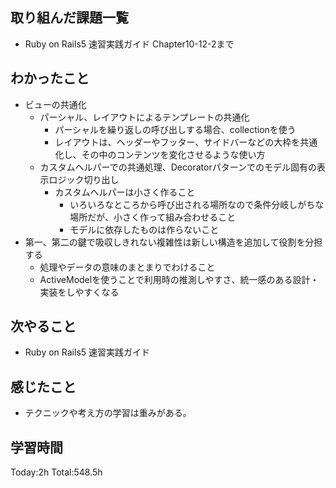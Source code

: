 ## 取り組んだ課題一覧
- Ruby on Rails5 速習実践ガイド Chapter10-12-2まで
  
## わかったこと
- ビューの共通化
  - パーシャル、レイアウトによるテンプレートの共通化
    - パーシャルを繰り返しの呼び出しする場合、collectionを使う
    - レイアウトは、ヘッダーやフッター、サイドバーなどの大枠を共通化し、その中のコンテンツを変化させるような使い方
  - カスタムヘルパーでの共通処理、Decoratorパターンでのモデル固有の表示ロジック切り出し
    - カスタムヘルパーは小さく作ること
      - いろいろなところから呼び出される場所なので条件分岐しがちな場所だが、小さく作って組み合わせること
      - モデルに依存したものは作らないこと
- 第一、第二の鍵で吸収しきれない複雑性は新しい構造を追加して役割を分担する
  - 処理やデータの意味のまとまりでわけること
  - ActiveModelを使うことで利用時の推測しやすさ、統一感のある設計・実装をしやすくなる

## 次やること
- Ruby on Rails5 速習実践ガイド
  
## 感じたこと
- テクニックや考え方の学習は重みがある。

## 学習時間
Today:2h
Total:548.5h

